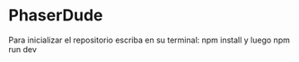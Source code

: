 # PhaserDude
Para inicializar el repositorio escriba en su terminal:
npm install
 y luego npm run dev
